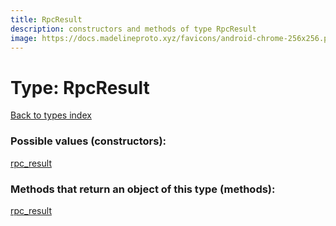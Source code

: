 ```yaml
---
title: RpcResult
description: constructors and methods of type RpcResult
image: https://docs.madelineproto.xyz/favicons/android-chrome-256x256.png
---
```

# Type: RpcResult
[Back to types index](index.md)



### Possible values (constructors):

[rpc\_result](../constructors/rpc_result.md)  



### Methods that return an object of this type (methods):



[rpc\_result](../constructors/rpc_result.md)  

